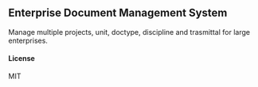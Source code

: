 ## Enterprise Document Management System

Manage multiple projects, unit, doctype, discipline and trasmittal for large enterprises.

#### License

MIT